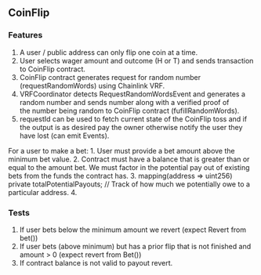 ## CoinFlip

### Features

1. A user / public address can only flip one coin at a time.
2. User selects wager amount and outcome (H or T) and sends transaction to CoinFlip contract.
3. CoinFlip contract generates request for random number (requestRandomWords) using Chainlink VRF.
4. VRFCoordinator detects RequestRandomWordsEvent and generates a random number and sends number along with a verified proof of \
the number being random to CoinFlip contract (fufillRandomWords).
5. requestId can be used to fetch current state of the CoinFlip toss and if the output is as desired pay the owner otherwise notify the user they have lost (can emit Events).


For a user to make a bet:
    1. User must provide a bet amount above the minimum bet value.
    2. Contract must have a balance that is greater than or equal to the amount bet. We must factor in the potential pay out of existing bets from the funds the contract has.
    3. mapping(address => uint256) private totalPotentialPayouts; // Track of how much we potentially owe to a particular address. 
    4. 

### Tests

1) If user bets below the minimum amount we revert (expect Revert from bet())
2) If user bets (above minimum) but has a prior flip that is not finished and amount > 0 (expect revert from Bet())
3) If contract balance is not valid to payout revert.

